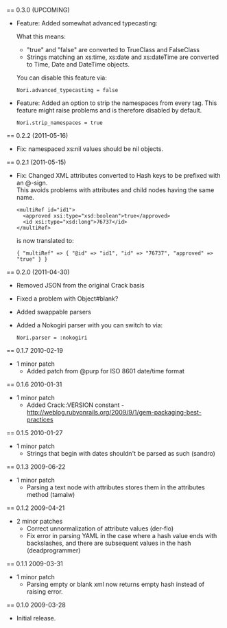 == 0.3.0 (UPCOMING)

* Feature: Added somewhat advanced typecasting:

  What this means:

  * "true" and "false" are converted to TrueClass and FalseClass
  * Strings matching an xs:time, xs:date and xs:dateTime are converted
    to Time, Date and DateTime objects.

  You can disable this feature via:

      Nori.advanced_typecasting = false

* Feature: Added an option to strip the namespaces from every tag.
  This feature might raise problems and is therefore disabled by default.

      Nori.strip_namespaces = true

== 0.2.2 (2011-05-16)

* Fix: namespaced xs:nil values should be nil objects.

== 0.2.1 (2011-05-15)

* Fix: Changed XML attributes converted to Hash keys to be prefixed with an @-sign.  
  This avoids problems with attributes and child nodes having the same name.

      <multiRef id="id1">
        <approved xsi:type="xsd:boolean">true</approved>
        <id xsi:type="xsd:long">76737</id>
      </multiRef>

  is now translated to:

      { "multiRef" => { "@id" => "id1", "id" => "76737", "approved" => "true" } }

== 0.2.0 (2011-04-30)

* Removed JSON from the original Crack basis
* Fixed a problem with Object#blank?
* Added swappable parsers
* Added a Nokogiri parser with you can switch to via:

      Nori.parser = :nokogiri

== 0.1.7 2010-02-19
* 1 minor patch
  * Added patch from @purp for ISO 8601 date/time format

== 0.1.6 2010-01-31
* 1 minor patch
  * Added Crack::VERSION constant - http://weblog.rubyonrails.org/2009/9/1/gem-packaging-best-practices

== 0.1.5 2010-01-27
* 1 minor patch
  * Strings that begin with dates shouldn't be parsed as such (sandro)

== 0.1.3 2009-06-22
* 1 minor patch
  * Parsing a text node with attributes stores them in the attributes method (tamalw)

== 0.1.2 2009-04-21
* 2 minor patches
  * Correct unnormalization of attribute values (der-flo)
  * Fix error in parsing YAML in the case where a hash value ends with backslashes, and there are subsequent values in the hash (deadprogrammer)

== 0.1.1 2009-03-31
* 1 minor patch
  * Parsing empty or blank xml now returns empty hash instead of raising error.

== 0.1.0 2009-03-28
* Initial release.
